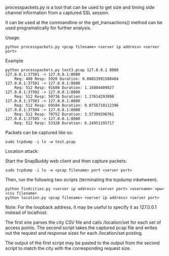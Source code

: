 processpackets.py is a tool that can be used to get size and timing
side channel information from a captured SSL session.

It can be used at the commandline or the get_transactions() method can be
used programatically for further analysis.

Usage:

```
python processpackets.py <pcap filename> <server ip address> <server port>
```

Example

```
python processpackets.py test3.pcap 127.0.0.1 8080
127.0.0.1:37501 -> 127.0.0.1:8080
	Req: 480 Resp: 5920 Duration: 0.00853991508484
127.0.0.1:37501 -> 127.0.0.1:8080
	Req: 512 Resp: 91600 Duration: 1.16804409027
127.0.0.1:37502 -> 127.0.0.1:8080
	Req: 512 Resp: 50736 Duration: 1.17614293098
127.0.0.1:37503 -> 127.0.0.1:8080
	Req: 512 Resp: 69584 Duration: 0.0756719112396
127.0.0.1:37504 -> 127.0.0.1:8080
	Req: 512 Resp: 70752 Duration: 3.57399296761
127.0.0.1:37505 -> 127.0.0.1:8080
	Req: 512 Resp: 53328 Duration: 6.24951195717
```

Packets can be captured like so:

```
sudo tcpdump -i lo -w test.pcap
```

Location attack:

Start the SnapBuddy web client and then capture packets:

```
sudo tcpdump -i lo -w <pcap filename> port <server port>
```

Then, run the following two scripts (terminating the tcpdump inbetween).

```
python findcities.py <server ip address> <server port> <username> <pw> <csv filename> 
python location.py <pcap filename> <server ip address> <server port>
```

Note: For the loopback address, it may be useful to specify it as
127.0.0.1 instead of localhost.

The first one parses the city CSV file and calls /location/set
for each set of access points.  The second script takes the
captured pcap file and writes out the request and response sizes
for each /location/set posting.

The output of the first script may be pasted to the output from the
second script to match the city with the corresponding request size.

